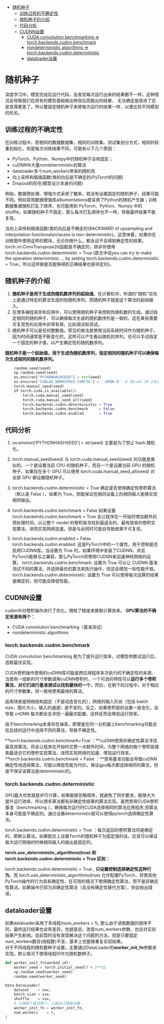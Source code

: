 
<!-- @import "[TOC]" {cmd="toc" depthFrom=1 depthTo=6 orderedList=false} -->

<!-- code_chunk_output -->

- [随机种子](#随机种子)
  - [训练过程的不确定性](#训练过程的不确定性)
  - [随机种子的介绍](#随机种子的介绍)
  - [代码分析](#代码分析)
  - [CUDNN设置](#cudnn设置)
    - [CUDA convolution benchmarking => torch.backends.cudnn.benchmark](#cuda-convolution-benchmarking--torchbackendscudnnbenchmark)
    - [nondeterministic algorithms => torch.backends.cudnn.deterministic](#nondeterministic-algorithms--torchbackendscudnndeterministic)
    - [dataloader设置](#dataloader设置)

<!-- /code_chunk_output -->


# 随机种子
深度学习中，模型完成后运行代码，会发现每次运行出来的结果都不一样。这种情况会导致我们在原有的模型基础做出修改后而跑出的结果，
无法确定是改进了还是变得更差了。所以要固定随机种子来使每次运行的结果一样，以便比较不同模型的优劣。

## 训练过程的不确定性
在训练过程中，若相同的数据数据集，相同的训练集、测试集划分方式，相同的权重初始化，但是每次训练结果不同，可能有以下几个原因：
- PyTorch、Python、Numpy中的随机种子没有固定；
- cuDNN中大量nondeterministic的算法
- dataloader多个num_workers带来的随机性
- 向上采样和插值函数/类的向后是不确定的(PyTorch的问题)
- Dropout的存在(模型设计本身的问题)

例如，数据预处理、增强方式采用了概率，若没有设置固定的随机种子，结果可能不同。例如常用数据增强库albumentations就采用了Python的随机产生器；训练数据集被随机打乱了顺序，也可能用到 PyTorch、Python、Numpy 中的 shuffle，如果随机种子不固定，那么每次打乱顺序也不一样，导致最终结果不能复现。  

当向上采样和插值函数/类的向后是不确定的(BACKWARD of upsampling and interpolation functionals/classes is non-deterministic)。这意味着，如果你在训练图中使用这样的模块，无论你做什么，都永远不会得到确定性的结果。torch.nn.ConvTranspose2d函数是不确定的，除非你使用torch.backends.cudnn.deterministic = True (原文中说you can try to make the operation deterministic … by setting torch.backends.cudnn.deterministic = True，所以这样做是否能够得到正确结果也是待定的)。

## 随机种子的介绍
1. **随机种子是用于生成伪随机数序列的起始值**。在计算机中，所谓的"随机"实际上是通过特定的算法生成的伪随机序列。而随机种子就是这个算法的起始输入。  
2. 在很多编程语言和应用中，可以使用随机种子来控制伪随机数的生成。通过指定相同的随机种子，可以确保每次生成的随机数序列是一致的。这在某些需要可复现性的应用中非常有用，比如调试和测试。  
3. 随机种子可以是任何整数值。常见的做法是使用当前系统时间作为随机种子，因为时间通常是不断变化的，这样可以产生看似随机的序列。也可以手动指定一个固定的种子值，以产生确定性的随机数序列。  

**随机种子是一个起始值，用于生成伪随机数序列，指定相同的随机种子可以确保每次生成相同的随机数序列。**

```python
    random.seed(seed)
    np.random.seed(seed)
    os.environ["PYTHONHASHSEED"] = str(seed)
    os.environ['CUBLAS_WORKSPACE_CONFIG'] = ':4096:8'  # 在cuda 10.2及以上的版本中，需要设置以下环境变量来保证cuda的结果可复现
    torch.manual_seed(seed)
    if torch.cuda.is_available():
        torch.cuda.manual_seed(seed)
        torch.cuda.manual_seed_all(seed)
        torch.backends.cudnn.deterministic = True
        torch.backends.cudnn.benchmark     = False
        torch.backends.cudnn.enabled       = True
```

## 代码分析
1. os.environ[‘PYTHONHASHSEED’] = str(seed)
主要是为了禁止 hash 随机化。

2. torch.manual_seed(seed)
与 torch.cuda.manual_seed(seed) 的功能是类似的，一个是设置当前 CPU 的随机种子，而另一个是设置当前 GPU 的随机种子，如果存在多个 GPU 可以使用 torch.cuda.manual_seed_all(seed) 对全部 GPU 都设置随机种子。

3. torch.backends.cudnn.deterministic = True
确定是否使用确定性卷积算法（默认是 False ），如果为 True，则能保证在相同设备上的相同输入能够实现相同输出。

4. torch.backends.cudnn.benchmark = False
如果设置 torch.backends.cudnn.benchmark = True 会让程序在一开始时增加额外的预处理时间，以让整个 model 的卷积层寻找到最适合的、最有效率的卷积实现算法，进而实现网络加速，但是与此同时可能会导致结果不可复现。  

5. torch.backends.cudnn.enabled = False  
torch.backends.cudnn.enabled: 这是PyTorch中的一个属性，用于控制是否启用CUDNN库。当设置为 True 时。如果环境中安装了CUDNN，并且PyTorch能够与之兼容，那么PyTorch将使用CUDNN来加速神经网络的运算。
torch.backends.cudnn.benchmark: 设置为 True 可以让 CUDNN 基准测试不同的算法，并选择最优的算法来执行操作，但这会增加一些性能开销。
torch.backends.cudnn.deterministic: 设置为 True 可以使得每次运算的结果是确定的，但可能会降低性能。
 
## CUDNN设置
cudnn中对卷积操作进行了优化，牺牲了精度来换取计算效率。
**GPU算法的不确定来源有两个：**
- CUDA convolution benchmarking（基准测试）
- nondeterministic algorithms

### torch.backends.cudnn.benchmark
CUDA convolution benchmarking 是为了提升运行效率，对模型参数试运行后，选取最优实现。

CUDA卷积操作使用的cuDNN库可能是跨应用程序多次执行的不确定性的来源。当使用一组新的尺寸参数调用cuDNN卷积时，一个可选的特性可以**运行多个卷积算法，对它们进行基准测试以找到最快的一个**。然后，在剩下的过程中，对于相应的尺寸参数集，将一致地使用最快的算法。

适用场景是网络结构固定（不是动态变化的），网络的输入形状（包括 batch size，图片大小，输入的通道）是不变的。反之，如果卷积层的设置一直变化，会导致 cnDNN 每次都会去寻找一遍最优配置，这样反而会降低运行效率。

由于benchmarking本身存在噪音，即使是在同一台机器上benchmarking可能会在后续的运行中选择不同的算法，导致不确定性。     

**torch.backends.cudnn.benchmark=True ：**cuDNN使用非确定性算法寻找最高效算法。将会让程序在开始时花费一点额外时间，为整个网络的每个卷积层搜索最适合它的卷积实现算法，进而实现网络的加速、增加运行效率。
**torch.backends.cudnn.benchmark = False ：**禁用基准功能会导致cuDNN确定性地选择算法，可能以降低性能为代价。保证gpu每次都选择相同的算法，但是不保证该算法是deterministic的。

### torch.backends.cudnn.deterministic
GPU最大优势就是并行计算，如果能够忽略顺序，就避免了同步要求，能够大大提升运行效率，所以很多算法都有非确定性结果的算法实现。虽然禁用CUDA卷积基准（benchmarking ），确保每次运行时CUDA选择相同的算法应用程序,但算法本身可能是不确定的。通过设置deterministic就可以使得pytorch选择确定性算法。

torch.backends.cudnn.deterministic = True ：每次返回的卷积算法将是确定的，即默认算法。如果配合上设置Torch的随机种子为固定值的话，应该可以保证每次运行网络的时候相同输入的输出是固定的。     

**torch.use_deterministic_algorithms(true) 和 torch.backends.cudnn.deterministic = True 区别：**

torch.backends.cudnn.deterministic = True , **只设置控制选择确定性这种行为**，而
torch.use_deterministic_algorithms(true) 允许配置PyTorch，将使其他PyTorch操作的行为具有确定性，在可用的情况下使用确定性算法，而不是非确定性算法，如果操作已知为非确定性算法（且没有确定性替代方案），则会抛出错误。


## dataloader设置
如果dataloader采用了多线程(num_workers > 1), 那么由于读取数据的顺序不同，最终运行结果也会有差异。也就是说，改变num_workers参数，也会对实验结果产生影响。目前暂时没有发现解决这个问题的方法，但是只要固定num_workers数目(线程数)不变，基本上也能够重复实验结果。  
对于不同线程的随机数种子设置，主要通过DataLoader的**worker_init_fn**参数来实现。默认情况下使用线程ID作为随机数种子。
```python
def worker_init_fn(worked_id):
    worker_seed = torch.initial_seed() % 2**32
    np.random.seed(worker_seed)
    random.seed(worker_seed)

Data.DataLoader(
    dataset    = xxx, 
    batch_size = xxx,  
    shuffle    = xxx,  
    # 关键是下面这两个，上面自己随便设置
    worker_init_fn = worker_init_fn,
    num_workers    = 0,
)

```

